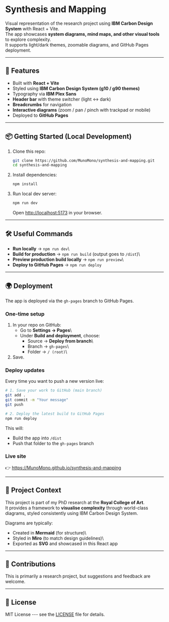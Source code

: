 # Synthesis and Mapping

Visual representation of the research project using **IBM Carbon Design
System** with React + Vite.\
The app showcases **system diagrams, mind maps, and other visual tools**
to explore complexity.\
It supports light/dark themes, zoomable diagrams, and GitHub Pages
deployment.

------------------------------------------------------------------------

## 🚀 Features

-   Built with **React + Vite**
-   Styled using **IBM Carbon Design System (g10 / g90 themes)**
-   Typography via **IBM Plex Sans**
-   **Header bar** with theme switcher (light ↔ dark)
-   **Breadcrumbs** for navigation
-   **Interactive diagrams** (zoom / pan / pinch with trackpad or
    mobile)
-   Deployed to **GitHub Pages**

------------------------------------------------------------------------

## 📦 Getting Started (Local Development)

1.  Clone this repo:

    ``` bash
    git clone https://github.com/MunoMono/synthesis-and-mapping.git
    cd synthesis-and-mapping
    ```

2.  Install dependencies:

    ``` bash
    npm install
    ```

3.  Run local dev server:

    ``` bash
    npm run dev
    ```

    Open <http://localhost:5173> in your browser.

------------------------------------------------------------------------

## 🛠 Useful Commands

-   **Run locally** → `npm run dev`\
-   **Build for production** → `npm run build` (output goes to `/dist`)\
-   **Preview production build locally** → `npm run preview`\
-   **Deploy to GitHub Pages** → `npm run deploy`

------------------------------------------------------------------------

## 🌍 Deployment

The app is deployed via the `gh-pages` branch to GitHub Pages.

### One-time setup

1.  In your repo on GitHub:
    -   Go to **Settings → Pages**\
    -   Under **Build and deployment**, choose:
        -   Source → **Deploy from branch**\
        -   Branch → `gh-pages`\
        -   Folder → `/ (root)`\
2.  Save.

### Deploy updates

Every time you want to push a new version live:

``` bash
# 1. Save your work to GitHub (main branch)
git add .
git commit -m "Your message"
git push

# 2. Deploy the latest build to GitHub Pages
npm run deploy
```

This will:
- Build the app into `/dist`
- Push that folder to the `gh-pages` branch

### Live site

👉 <https://MunoMono.github.io/synthesis-and-mapping>

------------------------------------------------------------------------

## 📖 Project Context

This project is part of my PhD research at the **Royal College of
Art**.\
It provides a framework to **visualise complexity** through world-class
diagrams, styled consistently using IBM Carbon Design System.

Diagrams are typically:
- Created in **Mermaid** (for structure)\
- Styled in **Miro** (to match design guidelines)\
- Exported as **SVG** and showcased in this React app

------------------------------------------------------------------------

## 🤝 Contributions

This is primarily a research project, but suggestions and feedback are
welcome.

------------------------------------------------------------------------

## 📜 License

MIT License --- see the [LICENSE](LICENSE) file for details.
